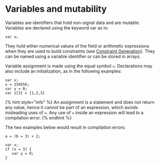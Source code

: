 # Variables and mutability



Variables are identifiers that hold non-signal data and are mutable. Variables are declared using the keyword var as in:

```text
var x;
```

They hold either numerical values of the field or arithmetic expressions when they are used to build constraints \(see [Constraint Generation](../constraint-generation.md)\). They can be named using a variable identifier or can be stored in arrays.  

Variable assignment is made using the equal symbol `=`. Declarations may also include an initialization, as in the following examples:

```text
var x;
x = 234556;
var y = 0;
var z[3] = [1,2,3]
```

{% hint style="info" %}
An assignment is a statement and does not return any value, hence it cannot be part of an expression, which avoids misleading uses of `=`. Any use of `=` inside an expression will lead to a compilation error. 
{% endhint %}

The two examples below would result in compilation errors:

```text
a = (b = 3) + 2;
```

```text
var x;
if (x = 3) {
   var y = 0;
}
```

